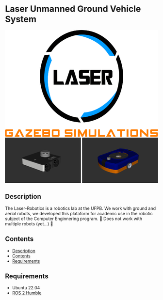 <h1>Laser Unmanned Ground Vehicle System</h1>

<div align="center">
   <div style="margin-bottom: 20px;">
      <!--<img src="images/Logo_Laser.png" height="352"/>
      <p style="
         margin: 20px 0px;
         font-size: xx-large;
      " >
         Unmanned Ground Vehicle System
      </p>
      <div>
         <div style="display: inline-flex; margin: 10px;">
            <div style=" margin: 0px 5px;">
               <img src="images/l1br.png" height="150" width="250" style="border-radius: 15px;"/>
               <p style="font-size: x-large;">L1BR</p>
            </div>
            <div style=" margin: 0px 5px;">
               <img src="images/oni.png" height="150" width="250" style="border-radius: 15px;"/>
               <p style="font-size: x-large;">ONI</p>
            </div>
         </div>
      </div>
      -->
      <img src="images/gazebo-simulations.png" height="352"/>
      <img src="images/oni.png" height="150" width="250"/>
      <img src="images/l1br.png" height="150" width="250"/>
   </div>
</div>

<h2>Description<a name="Description"></a></h2>

<p>
   The Laser-Robotics is a robotics lab at the UFPB. We work with ground and
   aerial robots, we developed this plataform for academic use in the robotic
   subject of the Computer Enginnering program. 🚧 Does not work with
   multiple robots (yet...) 🚧
</p>

<h2>Contents<a name="Contents"></a></h2>
<ul>
   <li><a href="#Description">Description</a></li>
   <li><a href="#Contents">Contents</a></li>
   <li><a href="#Requirements">Requirements</a></li>
</ul>

<h2>Requirements<a name="Requirements"></a></h2>
<ul>
   <li>Ubuntu 22.04</li>
   <li><a href="https://docs.ros.org/en/humble/">ROS 2 Humble</a></li>
</ul>
